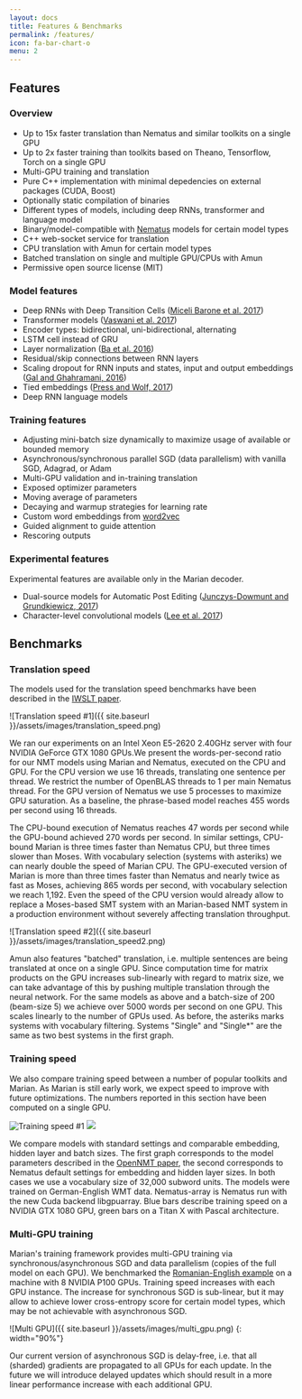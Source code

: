 ```yaml
---
layout: docs
title: Features & Benchmarks
permalink: /features/
icon: fa-bar-chart-o
menu: 2
---
```


## Features

### Overview
* Up to 15x faster translation than Nematus and similar toolkits on a single GPU
* Up to 2x faster training than toolkits based on Theano, Tensorflow, Torch on
  a single GPU
* Multi-GPU training and translation
* Pure C++ implementation with minimal depedencies on external packages (CUDA,
  Boost)
* Optionally static compilation of binaries
* Different types of models, including deep RNNs, transformer and language model
* Binary/model-compatible with [Nematus](https://github.com/EdinburghNLP/nematus)
  models for certain model types
* C++ web-socket service for translation
* CPU translation with Amun for certain model types
* Batched translation on single and multiple GPU/CPUs with Amun
* Permissive open source license (MIT)

### Model features
* Deep RNNs with Deep Transition Cells ([Miceli Barone et al.
  2017](http://aclweb.org/anthology/W17-4710))
* Transformer models ([Vaswani et al.
  2017](https://arxiv.org/abs/1706.03762))
* Encoder types: bidirectional, uni-bidirectional, alternating
* LSTM cell instead of GRU
* Layer normalization ([Ba et al. 2016](https://arxiv.org/abs/1607.06450))
* Residual/skip connections between RNN layers
* Scaling dropout for RNN inputs and states, input and output embeddings ([Gal
  and Ghahramani, 2016](https://arxiv.org/abs/1512.05287))
* Tied embeddings ([Press and Wolf, 2017](https://arxiv.org/abs/1608.05859))
* Deep RNN language models

### Training features
* Adjusting mini-batch size dynamically to maximize usage of available or
  bounded memory
* Asynchronous/synchronous parallel SGD (data parallelism) with vanilla SGD,
  Adagrad, or Adam
* Multi-GPU validation and in-training translation
* Exposed optimizer parameters
* Moving average of parameters
* Decaying and warmup strategies for learning rate
* Custom word embeddings from [word2vec](https://github.com/dav/word2vec)
* Guided alignment to guide attention
* Rescoring outputs

### Experimental features
Experimental features are available only in the Marian decoder.

* Dual-source models for Automatic Post Editing ([Junczys-Dowmunt and
  Grundkiewicz, 2017](https://arxiv.org/abs/1706.04138))
* Character-level convolutional models ([Lee et al.
  2017](https://arxiv.org/abs/1610.03017))

## Benchmarks

### Translation speed

The models used for the translation speed benchmarks have been described in
the [IWSLT paper](http://workshop2016.iwslt.org/downloads/IWSLT_2016_paper_4.pdf).

![Translation speed #1]({{ site.baseurl }}/assets/images/translation_speed.png)

We ran our experiments on an Intel Xeon E5-2620 2.40GHz server with four NVIDIA
GeForce GTX 1080 GPUs.We present the words-per-second ratio for our NMT models
using Marian and Nematus, executed on the CPU and GPU. For the CPU version we
use 16 threads, translating one sentence per thread. We restrict the number of
OpenBLAS threads to 1 per main Nematus thread. For the GPU version of Nematus
we use 5 processes to maximize GPU saturation. As a baseline, the phrase-based
model reaches 455 words per second using 16 threads.

The CPU-bound execution of Nematus reaches 47 words per second while the
GPU-bound achieved 270 words per second. In similar settings, CPU-bound Marian
is three times faster than Nematus CPU, but three times slower than Moses. With
vocabulary selection (systems with asteriks) we can nearly double the speed of
Marian CPU. The GPU-executed version of Marian is more than three times faster
than Nematus and nearly twice as fast as Moses, achieving 865 words per second,
with vocabulary selection we reach 1,192. Even the speed of the CPU version
would already allow to replace a Moses-based SMT system with an Marian-based
NMT system in a production environment without severely affecting translation
throughput.

![Translation speed #2]({{ site.baseurl }}/assets/images/translation_speed2.png)

Amun also features "batched" translation, i.e. multiple sentences are being
translated at once on a single GPU. Since computation time for matrix products
on the GPU increases sub-linearly with regard to matrix size, we can take
advantage of this by pushing multiple translation through the neural network.
For the same models as above and a batch-size of 200 (beam-size 5) we achieve
over 5000 words per second on one GPU. This scales linearly to the number of
GPUs used. As before, the asteriks marks systems with vocabulary filtering.
Systems "Single" and "Single\*" are the same as two best systems in the first
graph.

### Training speed

We also compare training speed between a number of popular toolkits and Marian.
As Marian is still early work, we expect speed to improve with future optimizations.
The numbers reported in this section have been computed on a single GPU.

<div class="multiple-images">
  <img alt="Training speed #1" src="{{ site.baseurl }}/assets/images/train.speed500.png"/>
  <img att="Training speed #2" src="{{ site.baseurl }}/assets/images/train.speed1024.png"/>
</div>

We compare models with standard settings and comparable embedding, hidden layer and batch sizes.
The first graph corresponds to the model parameters described in the
[OpenNMT paper](https://arxiv.org/abs/1701.02810),
the second corresponds to Nematus default settings for embedding and hidden layer
sizes. In both cases we use a vocabulary size of 32,000 subword units. The models were trained
on German-English WMT data. Nematus-array is Nematus run with the new Cuda backend libgpuarray.
Blue bars describe training speed on a NVIDIA GTX 1080 GPU, green bars on a Titan X with Pascal
architecture.

### Multi-GPU training

Marian's training framework provides multi-GPU training via
synchronous/asynchronous SGD and data parallelism (copies of the full model on
each GPU). 
We benchmarked the [Romanian-English example](/examples/training/) on a machine
with 8 NVIDIA P100 GPUs. Training speed increases with each GPU instance.
The increase for synchronous SGD is sub-linear, but it may allow to achieve
lower cross-entropy score for certain model types, which may be not achievable
with asynchronous SGD. 

![Multi GPU]({{ site.baseurl }}/assets/images/multi_gpu.png)
{: width="90%"}

Our current version of asynchronous SGD is delay-free, i.e. that all (sharded)
gradients are propagated to all GPUs for each update. In the future we will
introduce delayed updates which should result in a more linear performance
increase with each additional GPU.
